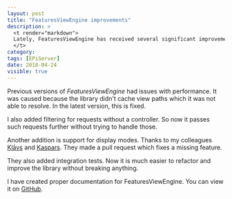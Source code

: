 ```yaml
---
layout: post
title: "FeaturesViewEngine improvements"
description: >
  <t render="markdown">
  Lately, FeaturesViewEngine has received several significant improvements.
  </t>
category:
tags: [EPiServer]
date: 2018-04-24
visible: true
---
```


Previous versions of _FeaturesViewEngine_ had issues with performance. It was caused because the library didn't cache view paths which it was not able to resolve. In the latest version, this is fixed.

I also added filtering for requests without a controller. So now it passes such requests further without trying to handle those.

Another addition is support for display modes. Thanks to my colleagues [Klāvs](https://getadigital.com/people/klavs-prieditis/) and [Kaspars](https://getadigital.com/people/kaspars-ozols/). They made a pull request which fixes a missing feature.

They also added integration tests. Now it is much easier to refactor and improve the library without breaking anything.

I have created proper documentation for FeaturesViewEngine. You can view it on [GitHub](https://github.com/marisks/FeaturesViewEngine).